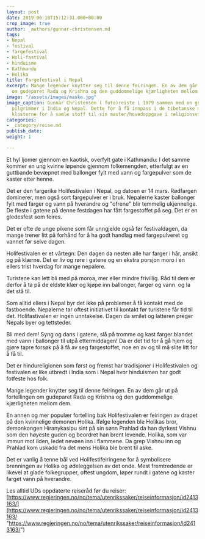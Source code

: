 ```yaml
---
layout: post
date: 2019-06-18T15:12:31.000+00:00
crop_image: true
author: _authors/gunnar-christensen.md
tags:
- Nepal
- festival
- fargefestival
- Holi-fastival
- hinduisme
- Kathmandu
- Holika
title: Fargefestival i Nepal
excerpt: Mange legender knytter seg til denne feiringen. En av dem går ut på fortellingen
  om gudeparet Rada og Krishna og den guddommelige kjærligheten mellom dem.
image: "/assets/images/maske.jpg"
image_caption: Gunnar Christensen ( foto)reiste i 1979 sammen med en gruppe europeiske
  pilgrimmer i India og Nepal. Dette for å få innpass i de tibetanske miljøene og
  klosterne for å samle stoff til sin master/hovedoppgave i religionsvitenskap.
categories:
- _category/reise.md
publish_date: 
weight: 1

---
```

Et hyl ljomer gjennom en kaotisk, overfylt gate i Kathmandu: I det samme kommer en ung kvinne løpende gjennom folkemengden, etterfulgt av en guttbande bevæpnet med ballonger fylt med vann og fargepulver som de kaster etter henne.

Det er den fargerike Holifestivalen i Nepal, og datoen er 14 mars. Rødfargen dominerer, men også sort fargepulver er i bruk. Nepalerne kaster ballonger fylt med farger og vann på hverandre og "ofrene" blir temmelig ukjennelige. De fleste i gatene på denne festdagen har fått fargestoffet på seg. Det er en gledesfest som feires.

Det er ofte de unge pikene som får unngjelde også før festivaldagen, da mange trener litt på forhånd for å ha godt handlag med fargepulveret og vannet før selve dagen.

Holifestivalen er et vårtegn: Den dagen da nesten alle har farger i hår, ansikt og på klærne. Det er liv og røre i gatene og en ekstra porsjon moro i en ellers trist hverdag for mange nepalere.

Turistene kan lett bli med på moroa, mer eller mindre frivillig. Råd til dem er derfor å ta på de eldste klær og kjøpe inn ballonger, farger og vann ­ og la det stå til.

Som alltid ellers i Nepal byr det ikke på problemer å få kontakt med de fastboende. Nepalerne tar oftest initiativet til kontakt før turistene får tid til det. Holifastivalen er ingen unntakelse. Dagen da smilet og latteren preger Nepals byer og tettsteder.

Bli med dem! Syng og dans i gatene, slå på tromme og kast farger blandet med vann i ballonger til utpå ettermiddagen! Da er det tid for å gå hjem og gjøre tapre forsøk på å få av seg fargestoffet, noe en av og til må slite litt for å få til.

Det er hindureligionen som først og fremst har tradisjoner i Holifestivalen og festivalen er like utbredt i India som i Nepal hvor hinduismen har godt fotfeste hos folk.

Mange legender knytter seg til denne feiringen. En av dem går ut på fortellingen om gudeparet Rada og Krishna og den guddommelige kjærligheten mellom dem.

En annen og mer populær fortelling bak Holifestivalen er feiringen av drapet på den kvinnelige demonen Holika. Ifølge legenden ble Holikas bror, demonkongen Hiranykasipu sint på sin sønn Prahlad da han dyrkest Vishnu som den høyeste guden og beordret han brent levende. Holika, som var immun mot ilden, ledet nevøen inn i flammene. Da grep Vishnu inn og Prahlad kom uskadd fra det mens Holika ble brent til aske.

Det er vanlig å tenne bål ved Holifestifeiringene for å symbolisere brenningen av Holika og ødeleggelsen av det onde. Mest fremtredende er likevel at glade folkegrupper, oftest ungdom, løper rundt i gatene og kaster farget vann på hverandre.

Les alltid UDs oppdaterte reiseråd før du reiser:  
[https://www.regjeringen.no/no/tema/utenrikssaker/reiseinformasjon/id2413163/](https://www.regjeringen.no/no/tema/utenrikssaker/reiseinformasjon/id2413163/ "https://www.regjeringen.no/no/tema/utenrikssaker/reiseinformasjon/id2413163/")
